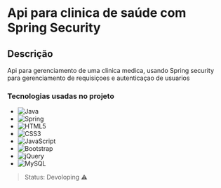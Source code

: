 <h1> Api para clinica de saúde com Spring Security </h1>

<h2>Descrição</h2>

<p>Api para gerenciamento de uma clinica medica, 
usando Spring security para gerenciamento de requisiçoes e autenticaçao de usuarios </p>

<h3>Tecnologias usadas no projeto</h3>

<ul>
<li><img alt="Java" src="https://img.shields.io/badge/java-%23ED8B00.svg?&style=for-the-badge&logo=java&logoColor=white"/> </li>
<li><img alt="Spring" src="https://img.shields.io/badge/spring%20-%236DB33F.svg?&style=for-the-badge&logo=spring&logoColor=white"/> </li>
<li><img alt="HTML5" src="https://img.shields.io/badge/html5%20-%23E34F26.svg?&style=for-the-badge&logo=html5&logoColor=white"/> </li>
<li><img alt="CSS3" src="https://img.shields.io/badge/css3%20-%231572B6.svg?&style=for-the-badge&logo=css3&logoColor=white"/> </li>
<li><img alt="JavaScript" src="https://img.shields.io/badge/javascript%20-%23323330.svg?&style=for-the-badge&logo=javascript&logoColor=%23F7DF1E"/></li>
<li><img alt="Bootstrap" src="https://img.shields.io/badge/bootstrap%20-%23563D7C.svg?&style=for-the-badge&logo=bootstrap&logoColor=white"/> </li>
<li><img alt="jQuery" src="https://img.shields.io/badge/jquery%20-%230769AD.svg?&style=for-the-badge&logo=jquery&logoColor=white"/> </li>
<li><img alt="MySQL" src="https://img.shields.io/badge/mysql-%2300f.svg?&style=for-the-badge&logo=mysql&logoColor=white"/> </li>
</ul>



> Status: Devoloping ⚠️
